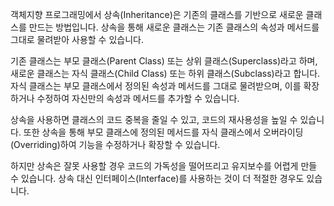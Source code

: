 객체지향 프로그래밍에서 상속(Inheritance)은 기존의 클래스를 기반으로 새로운 클래스를 만드는 방법입니다. 상속을 통해 새로운 클래스는 기존 클래스의 속성과 메서드를 그대로 물려받아 사용할 수 있습니다.

기존 클래스는 부모 클래스(Parent Class) 또는 상위 클래스(Superclass)라고 하며, 새로운 클래스는 자식 클래스(Child Class) 또는 하위 클래스(Subclass)라고 합니다. 자식 클래스는 부모 클래스에서 정의된 속성과 메서드를 그대로 물려받으며, 이를 확장하거나 수정하여 자신만의 속성과 메서드를 추가할 수 있습니다.

상속을 사용하면 클래스의 코드 중복을 줄일 수 있고, 코드의 재사용성을 높일 수 있습니다. 또한 상속을 통해 부모 클래스에 정의된 메서드를 자식 클래스에서 오버라이딩(Overriding)하여 기능을 수정하거나 확장할 수 있습니다.

하지만 상속은 잘못 사용할 경우 코드의 가독성을 떨어뜨리고 유지보수를 어렵게 만들 수 있습니다. 상속 대신 인터페이스(Interface)를 사용하는 것이 더 적절한 경우도 있습니다.